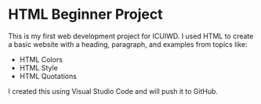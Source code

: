 # HTML Beginner Project
 This is my first web development project for ICUIWD.
 I used HTML to create a basic website with a heading, paragraph, and examples from topics like:

  - HTML Colors 
  - HTML Style 
  - HTML Quotations 
  
  I created this using Visual Studio Code and will push it to GitHub.
